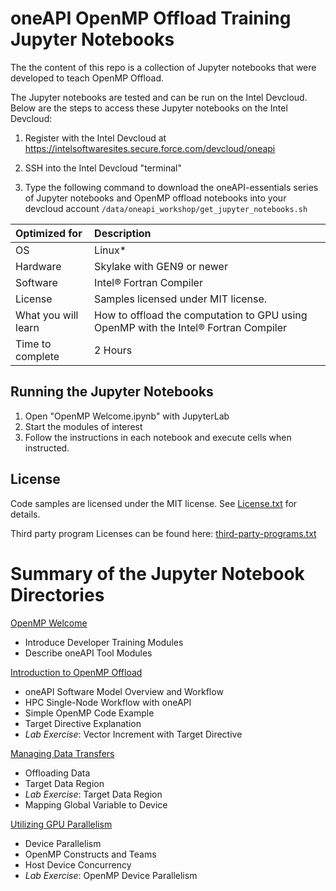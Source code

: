 # oneAPI OpenMP Offload Training Jupyter Notebooks

The the content of this repo is a collection of Jupyter notebooks that were
developed to teach OpenMP Offload.

The Jupyter notebooks are tested and can be run on the Intel Devcloud. Below
are the steps to access these Jupyter notebooks on the Intel Devcloud:

1. Register with the Intel Devcloud at
   https://intelsoftwaresites.secure.force.com/devcloud/oneapi

2. SSH into the Intel Devcloud "terminal"

3. Type the following command to download the oneAPI-essentials series of
   Jupyter notebooks and OpenMP offload notebooks into your devcloud account
   `/data/oneapi_workshop/get_jupyter_notebooks.sh`

| Optimized for         | Description
|:---                   |:---
| OS                    | Linux*
| Hardware              | Skylake with GEN9 or newer
| Software              | Intel&reg; Fortran Compiler
| License               | Samples licensed under MIT license.
| What you will learn   | How to offload the computation to GPU using OpenMP with the Intel&reg; Fortran Compiler
| Time to complete      | 2 Hours

## Running the Jupyter Notebooks

1. Open "OpenMP Welcome.ipynb" with JupyterLab
2. Start the modules of interest
3. Follow the instructions in each notebook and execute cells when instructed.

## License

Code samples are licensed under the MIT license. See
[License.txt](https://github.com/oneapi-src/oneAPI-samples/blob/master/License.txt)
for details.

Third party program Licenses can be found here:
[third-party-programs.txt](https://github.com/oneapi-src/oneAPI-samples/blob/master/third-party-programs.txt)

# Summary of the Jupyter Notebook Directories

[OpenMP Welcome](OpenMP&#32;Welcome.ipynb)
* Introduce Developer Training Modules
* Describe oneAPI Tool Modules

[Introduction to OpenMP Offload](intro) 
* oneAPI Software Model Overview and Workflow
* HPC Single-Node Workflow with oneAPI
* Simple OpenMP Code Example
* Target Directive Explanation
* _Lab Exercise_: Vector Increment with Target Directive

[Managing Data Transfers](datatransfer) 
* Offloading Data
* Target Data Region
* _Lab Exercise_: Target Data Region
* Mapping Global Variable to Device

[Utilizing GPU Parallelism](parallelism) 
* Device Parallelism
* OpenMP Constructs and Teams
* Host Device Concurrency
* _Lab Exercise_: OpenMP Device Parallelism
